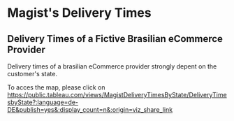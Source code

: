 # Magist's Delivery Times
## Delivery Times of a Fictive Brasilian eCommerce Provider
Delivery times of a brasilian eCommerce provider strongly depent on the customer's state.

To acces the map, please click on
https://public.tableau.com/views/MagistDeliveryTimesByState/DeliveryTimesbyState?:language=de-DE&publish=yes&:display_count=n&:origin=viz_share_link
